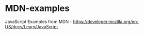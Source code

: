 # MDN-examples
JavaScript Examples from MDN - https://developer.mozilla.org/en-US/docs/Learn/JavaScript
